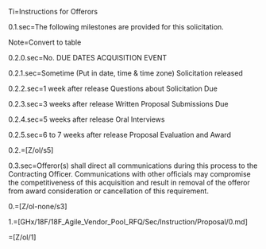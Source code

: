 Ti=Instructions for Offerors

0.1.sec=The following milestones are provided for this solicitation.

Note=Convert to table

0.2.0.sec=No.	DUE DATES	ACQUISITION EVENT

0.2.1.sec=Sometime (Put in date, time & time zone)  Solicitation released

0.2.2.sec=1 week after release	Questions about Solicitation Due

0.2.3.sec=3 weeks after release	Written Proposal Submissions Due

0.2.4.sec=5 weeks after release	Oral Interviews

0.2.5.sec=6 to 7 weeks after release	Proposal Evaluation and Award

0.2.=[Z/ol/s5]

0.3.sec=Offeror(s) shall direct all communications during this process to the Contracting Officer. Communications with other officials may compromise the competitiveness of this acquisition and result in removal of the offeror from award consideration or cancellation of this requirement.

0.=[Z/ol-none/s3]

1.=[GHx/18F/18F_Agile_Vendor_Pool_RFQ/Sec/Instruction/Proposal/0.md]

=[Z/ol/1]